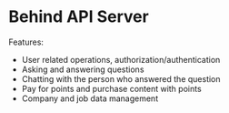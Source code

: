# Behind API Server
Features:
* User related operations, authorization/authentication
* Asking and answering questions
* Chatting with the person who answered the question
* Pay for points and purchase content with points
* Company and job data management

